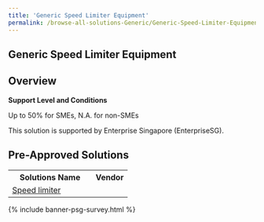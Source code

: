 ```yaml
---
title: 'Generic Speed Limiter Equipment'
permalink: /browse-all-solutions-Generic/Generic-Speed-Limiter-Equipment
---
```


## Generic Speed Limiter Equipment
## Overview

**Support Level and Conditions**

Up to 50% for SMEs, N.A. for non-SMEs

This solution is supported by Enterprise Singapore (EnterpriseSG).

## Pre-Approved Solutions

<table>
<tr>
<th style='width: auto;'><b>Solutions Name</b></th>
<th style='width: 30%;'><b>Vendor</b></th>
</tr>
<tr>
<td><a href='/productivity-solutions-grant/solutionrepo/eqt-Spd-Lmtr-Generic' target='_blank'>Speed limiter</a><br></td>
<td></td>
</tr>
</table>

{% include banner-psg-survey.html %}
